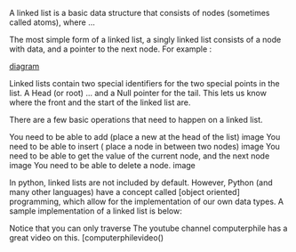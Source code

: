 A linked list is a basic data structure that consists of nodes (sometimes called atoms), where ...

The most simple form of a linked list, a singly linked list consists of a node with data, and a pointer to the next node. For example : 

[diagram]()

Linked lists contain two special identifiers for the two special points in the list. A Head (or root) ... and a Null pointer for the tail. This lets us know where the front and the start of the linked list are.

There are a few basic operations that need to happen on a linked list.

You need to be able to add (place a new at the head of the list)
image
You need to be able to insert ( place a node in between two nodes)
image
You need to be able to get the value of the current node, and the next node
image
You need to be able to delete a node.
image


In python, linked lists are not included by default. However, Python (and many other languages) have a concept called [object oriented] programming, which allow for the implementation of our own data types. A sample implementation of a linked list is below:

Notice that you can only traverse 
The youtube channel computerphile has a great video on this.
[computerphilevideo()
